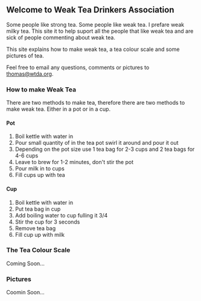 ## Welcome to Weak Tea Drinkers Association
Some people like strong tea. Some people like weak tea. I prefare weak milky tea. This site it to help suport all the people that like weak tea and are sick of people commenting about weak tea.

This site explains how to make weak tea, a tea colour scale and some pictures of tea.

Feel free to email any questions, comments or pictures to thomas@wtda.org. 

### How to make Weak Tea
There are two methods to make tea, therefore there are two methods to make weak tea. Either in a pot or in a cup. 

#### Pot
1. Boil kettle with water in
1. Pour small quantity of in the tea pot swirl it around and pour it out
1. Depending on the pot size use 1 tea bag for 2-3 cups and 2 tea bags for 4-6 cups
1. Leave to brew for 1-2 minutes, don't stir the pot
1. Pour milk in to cups
1. Fill cups up with tea 

#### Cup
1. Boil kettle with water in
1. Put tea bag in cup
1. Add boiling water to cup fulling it 3/4
1. Stir the cup for 3 seconds
1. Remove tea bag
1. Fill cup up with milk 

### The Tea Colour Scale
Coming Soon...

### Pictures
Coomin Soon...

